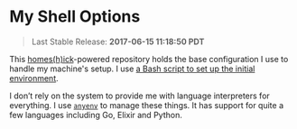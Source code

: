 # My Shell Options

> Last Stable Release: **2017-06-15 11:18:50 PDT**

This [homes(h)ick][1]-powered repository holds the base configuration I use to
handle my machine's setup. I use [a Bash script to set up the initial
environment][2].

I don’t rely on the system to provide me with language interpreters for
everything. I use [`anyenv`][3] to manage these things. It has support for quite
a few languages including Go, Elixir and Python.

[1]: https://github.com/andsens/homeshick
[2]: ./home/.local/bin/jalcine-shell
[3]: https://github.com/riywo/anyenv
